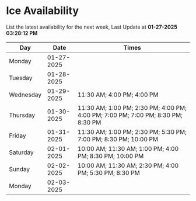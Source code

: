 # Ice Availability

List the latest availability for the next week, Last Update at **01-27-2025 03:28:12 PM**

| Day         | Date        | Times       |
| ----------- | ----------- | ----------- |
|Monday|01-27-2025||
|Tuesday|01-28-2025||
|Wednesday|01-29-2025|11:30 AM; 4:00 PM; 4:00 PM|
|Thursday|01-30-2025|11:30 AM; 1:00 PM; 2:30 PM; 4:00 PM; 4:00 PM; 7:00 PM; 7:00 PM; 8:30 PM; 8:30 PM|
|Friday|01-31-2025|11:30 AM; 1:00 PM; 2:30 PM; 5:30 PM; 7:00 PM; 8:30 PM; 10:00 PM|
|Saturday|02-01-2025|10:00 AM; 11:30 AM; 1:00 PM; 4:00 PM; 8:30 PM; 10:00 PM|
|Sunday|02-02-2025|10:00 AM; 11:30 AM; 2:30 PM; 4:00 PM; 5:30 PM; 8:30 PM|
|Monday|02-03-2025||
